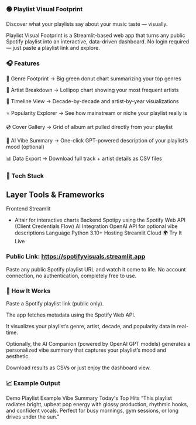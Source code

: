 ### 🟢 Playlist Visual Footprint

Discover what your playlists say about your music taste — visually.

Playlist Visual Footprint is a Streamlit-based web app that turns any public Spotify playlist into an interactive, data-driven dashboard.
No login required — just paste a playlist link and explore.

### 🎧 Features

🎵 Genre Footprint → Big green donut chart summarizing your top genres

👤 Artist Breakdown → Lollipop chart showing your most frequent artists

📅 Timeline View → Decade-by-decade and artist-by-year visualizations

⭐ Popularity Explorer → See how mainstream or niche your playlist really is

💿 Cover Gallery → Grid of album art pulled directly from your playlist

🤖 AI Vibe Summary → One-click GPT-powered description of your playlist’s mood (optional)

📊 Data Export → Download full track + artist details as CSV files

### 🧩 Tech Stack
## Layer	Tools & Frameworks
Frontend	Streamlit
 + Altair
 for interactive charts
Backend	Spotipy
 using the Spotify Web API (Client Credentials Flow)
AI Integration	OpenAI API
 for optional vibe descriptions
Language	Python 3.10+
Hosting	Streamlit Cloud
🌍 Try It Live

### Public Link: https://spotifyvisuals.streamlit.app

Paste any public Spotify playlist URL and watch it come to life.
No account connection, no authentication, completely free to use.

### 🧠 How It Works

Paste a Spotify playlist link (public only).

The app fetches metadata using the Spotify Web API.

It visualizes your playlist’s genre, artist, decade, and popularity data in real-time.

Optionally, the AI Companion (powered by OpenAI GPT models) generates a personalized vibe summary that captures your playlist’s mood and aesthetic.

Download results as CSVs or just enjoy the dashboard view.

### 📈 Example Output
Demo Playlist	Example Vibe Summary
Today's Top Hits
	“This playlist radiates bright, upbeat pop energy with glossy production, rhythmic hooks, and confident vocals. Perfect for busy mornings, gym sessions, or long drives under the sun.”
